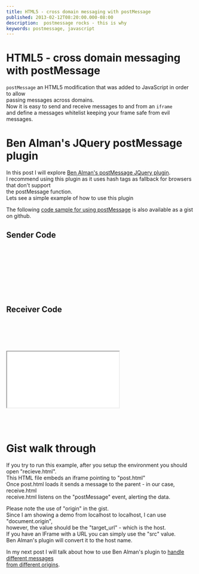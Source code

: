 ```yaml
---
title: HTML5 - cross domain messaging with postMessage
published: 2013-02-12T08:20:00.000-08:00
description:  postmessage rocks - this is why
keywords: postmessage, javascript
---
```


<div class="mograblog" dir="ltr" style="text-align: left;" trbidi="on">

# HTML5 - cross domain messaging with postMessage

<div>

`postMessage` an HTML5 modification that was added to JavaScript in order to allow  
passing messages across domains.  
Now it is easy to send and receive messages to and from an `iframe`  
and define a messages whitelist keeping your frame safe from evil messages.  

# Ben Alman's JQuery postMessage plugin

In this post I will explore [Ben Alman's postMessage JQuery plugin](http://benalman.com/projects/jquery-postmessage-plugin/).  
I recommend using this plugin as it uses hash tags as fallback for browsers that don't support  
the postMessage function.  
Lets see a simple example of how to use this plugin  

The following [code sample for using postMessage](https://gist.github.com/4684027 "code sample for using postMessage") is also available as a gist on github.  

## Sender Code

<pre class="prettyprint">  

    <meta charset="UTF-8">  
    <title>Post Message Example</title>  

<script type="text/javascript"><br />    console.log("posting message");<br />    var origin = "http://localhost:9000";<br />    var message = "hello world!";<br />    $.postMessage(  message , origin , parent );<br /></script>  

  </pre>

## Receiver Code

<pre class="prettyprint">  

    <meta charset="UTF-8">  
    <title>Post Message Example</title>  

<iframe src="/assets/pages/postMessage/post.html"></iframe>  
<script type="text/javascript"><br />    console.log("adding receive message handler");<br />    var origin = "http://localhost:9000"<br />    $.receiveMessage( function(e){<br />                alert(e.data);<br />            }, origin );<br /></script>  

  </pre>

# Gist walk through

If you try to run this example, after you setup the environment you should open "recieve.html".  
This HTML file embeds an iframe pointing to "post.html"  
Once post.html loads it sends a message to the parent - in our case, receive.html  
receive.html listens on the "postMessage" event, alerting the data.  

Please note the use of "origin" in the gist.  
Since I am showing a demo from localhost to localhost, I can use "document.origin",  
however, the value should be the "target_url" - which is the host.  
If you have an IFrame with a URL you can simply use the "src" value.  
Ben Alman's plugin will convert it to the host name.  

In my next post I will talk about how to use Ben Alman's plugin to [handle different messages  
from different origins](/2013/02/postMessage-plugin-part2.html "handle multiple messages from multiple origins using postMessage plugin").  

</div>

</div>